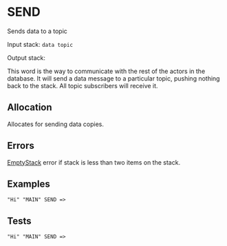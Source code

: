 # SEND

Sends data to a topic

Input stack: `data topic`

Output stack:

This word is the way to communicate with the rest of the
actors in the database. It will send a data message to a particular
topic, pushing nothing back to the stack. All topic subscribers will
receive it.

## Allocation

Allocates for sending data copies.

## Errors

[EmptyStack](./ERRORS/EmptyStack.md) error if stack is less than two items on the stack.


## Examples

```
"Hi" "MAIN" SEND => 
```
  
## Tests

```
"Hi" "MAIN" SEND => 
```
